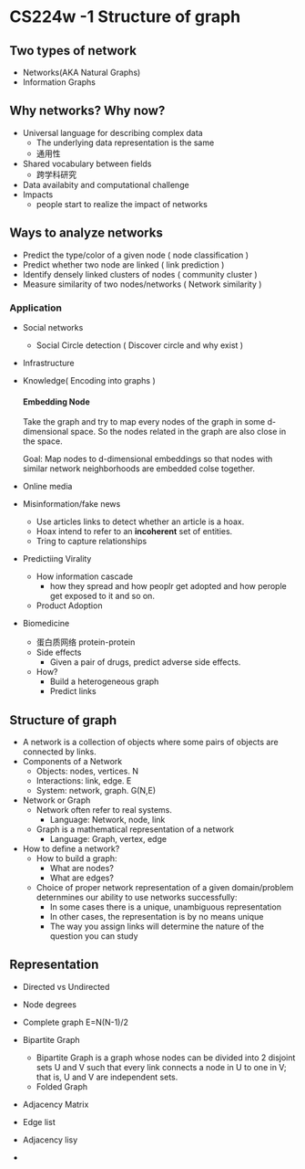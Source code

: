 # CS224w -1 Structure of graph

## Two types of network

- Networks(AKA Natural Graphs)
- Information Graphs

## Why networks? Why now?

- Universal language for describing complex data
  - The underlying data representation is the same
  - 通用性
- Shared vocabulary between fields
  - 跨学科研究
- Data availabity and computational challenge 
- Impacts
  - people start to realize the impact of networks

## Ways to analyze networks

- Predict the type/color of a given node ( node classification )
- Predict whether two node are linked ( link prediction )
- Identify densely linked clusters of nodes ( community cluster )
- Measure similarity of two nodes/networks ( Network similarity )

### Application

- Social networks

  - Social Circle detection ( Discover circle and why exist )

- Infrastructure

- Knowledge( Encoding into graphs )

  #### Embedding Node

  Take the graph and try to map every nodes of the graph in some d-dimensional space. So the nodes related in the graph are also close in the space.

  Goal: Map nodes to d-dimensional embeddings so that nodes with similar network neighborhoods are embedded colse together.

- Online media

- Misinformation/fake news

  - Use articles links to detect whether an article is a hoax. 
  - Hoax intend to refer to an **incoherent** set of entities.
  - Tring to capture relationships

- Predictiing Virality

  - How information cascade
    - how they spread and how peoplr get adopted and how perople get exposed to it and so on.
  - Product Adoption

- Biomedicine

  - 蛋白质网络 protein-protein
  - Side effects
    - Given a pair of drugs, predict adverse side effects.
  - How?
    - Build a heterogeneous graph
    - Predict links

## Structure of graph

- A network is a collection of objects where some pairs of objects are connected by links.
- Components of a Network
  - Objects: nodes, vertices.  N
  - Interactions: link, edge.     E
  - System: network, graph.   G(N,E)
- Network or Graph
  - Network often refer to real systems.
    - Language: Network, node, link
  - Graph is a mathematical representation of a network
    - Language: Graph, vertex, edge
- How to define a network?
  - How to build a graph:
    - What are nodes?
    - What are edges?
  - Choice of proper network representation of a given domain/problem deternmines our ability to use networks successfully:
    - In some cases there is a unique, unambiguous representation
    - In other cases, the representation is by no means unique
    - The way you assign links will determine the nature of the question you can study

## Representation

- Directed vs Undirected
- Node degrees
- Complete graph E=N(N-1)/2
- Bipartite Graph
  - Bipartite Graph is a graph whose nodes can be divided into 2 disjoint sets U and V such that every link connects a node in U to one in V; that is, U and V are independent sets.
  - Folded Graph

- Adjacency Matrix
- Edge list
- Adjacency lisy
- 



